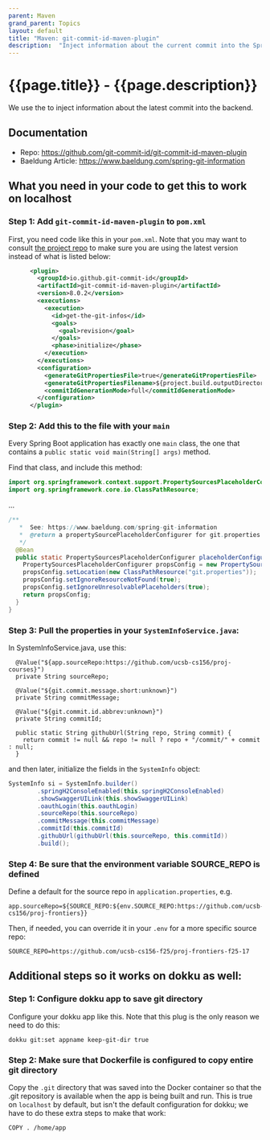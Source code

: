 ```yaml
---
parent: Maven
grand_parent: Topics
layout: default
title: "Maven: git-commit-id-maven-plugin"
description:  "Inject information about the current commit into the Spring Boot backend"
---
```


# {{page.title}} - {{page.description}}

We use the []() to inject information about the latest commit into the backend.

## Documentation

* Repo: <https://github.com/git-commit-id/git-commit-id-maven-plugin>
* Baeldung Article: <https://www.baeldung.com/spring-git-information>

## What you need in your code to get this to work on localhost

### Step 1: Add `git-commit-id-maven-plugin` to `pom.xml`

First, you need code like this in your `pom.xml`.  Note that you may want to consult
[the project repo](https://github.com/git-commit-id/git-commit-id-maven-plugin) to make sure
you are using the latest version instead of what is listed below:

```xml
      <plugin>
        <groupId>io.github.git-commit-id</groupId>
        <artifactId>git-commit-id-maven-plugin</artifactId>
        <version>8.0.2</version>
        <executions>
          <execution>
            <id>get-the-git-infos</id>
            <goals>
              <goal>revision</goal>
            </goals>
            <phase>initialize</phase>
          </execution>
        </executions>
        <configuration>
          <generateGitPropertiesFile>true</generateGitPropertiesFile>
          <generateGitPropertiesFilename>${project.build.outputDirectory}/git.properties</generateGitPropertiesFilename>
          <commitIdGenerationMode>full</commitIdGenerationMode>
        </configuration>
      </plugin>
```

### Step 2: Add this to the file with your `main`

Every Spring Boot application has exactly one `main` class, the one that
contains a `public static void main(String[] args)` method.

Find that class, and include this method:

```java
import org.springframework.context.support.PropertySourcesPlaceholderConfigurer;
import org.springframework.core.io.ClassPathResource;
```
...
```java
/** 
   *  See: https://www.baeldung.com/spring-git-information
   *  @return a propertySourcePlaceholderConfigurer for git.properties
   */
  @Bean
  public static PropertySourcesPlaceholderConfigurer placeholderConfigurer() {
    PropertySourcesPlaceholderConfigurer propsConfig = new PropertySourcesPlaceholderConfigurer();
    propsConfig.setLocation(new ClassPathResource("git.properties"));
    propsConfig.setIgnoreResourceNotFound(true);
    propsConfig.setIgnoreUnresolvablePlaceholders(true);
    return propsConfig;
  }
}
```

### Step 3: Pull the properties in your `SystemInfoService.java`:

In SystemInfoService.java, use this:

```
  @Value("${app.sourceRepo:https://github.com/ucsb-cs156/proj-courses}")
  private String sourceRepo;

  @Value("${git.commit.message.short:unknown}")
  private String commitMessage;

  @Value("${git.commit.id.abbrev:unknown}")
  private String commitId;

  public static String githubUrl(String repo, String commit) {
    return commit != null && repo != null ? repo + "/commit/" + commit : null;
  }
```

and then later, initialize the fields in the `SystemInfo` object:

```java
SystemInfo si = SystemInfo.builder()
        .springH2ConsoleEnabled(this.springH2ConsoleEnabled)
        .showSwaggerUILink(this.showSwaggerUILink)
        .oauthLogin(this.oauthLogin)
        .sourceRepo(this.sourceRepo)
        .commitMessage(this.commitMessage)
        .commitId(this.commitId)
        .githubUrl(githubUrl(this.sourceRepo, this.commitId))
        .build();
```


### Step 4: Be sure that the environment variable SOURCE_REPO is defined

Define a default for the source repo in `application.properties`, e.g.

```
app.sourceRepo=${SOURCE_REPO:${env.SOURCE_REPO:https://github.com/ucsb-cs156/proj-frontiers}}
```

Then, if needed, you can override it in your `.env` for a more specific source repo:

```
SOURCE_REPO=https://github.com/ucsb-cs156-f25/proj-frontiers-f25-17
```

## Additional steps so it works on dokku as well:

### Step 1: Configure dokku app to save git directory

Configure your dokku app like this.  Note that this plug is the only reason we need to do this:

```
dokku git:set appname keep-git-dir true
```

### Step 2: Make sure that Dockerfile is configured to copy entire git directory 

Copy the `.git` directory that was saved into the Docker container so that the .git repository is
available when the app is being built and run.   This is true on `localhost` by default, but isn't
the default configuration for dokku; we have to do these extra steps to make that work:

```
COPY . /home/app
```
